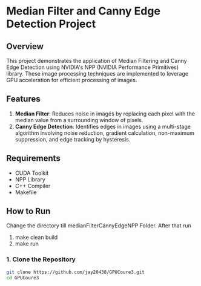 # Median Filter and Canny Edge Detection Project

## Overview

This project demonstrates the application of Median Filtering and Canny Edge Detection using NVIDIA's NPP (NVIDIA Performance Primitives) library. These image processing techniques are implemented to leverage GPU acceleration for efficient processing of images.

## Features

1. **Median Filter**: Reduces noise in images by replacing each pixel with the median value from a surrounding window of pixels.
2. **Canny Edge Detection**: Identifies edges in images using a multi-stage algorithm involving noise reduction, gradient calculation, non-maximum suppression, and edge tracking by hysteresis.

## Requirements

- CUDA Toolkit
- NPP Library
- C++ Compiler
- Makefile

## How to Run
Change the directory till medianFilterCannyEdgeNPP Folder.
After that run
1. make clean build
2. make run
### 1. Clone the Repository

```sh
git clone https://github.com/jay20438/GPUCoure3.git
cd GPUCoure3
